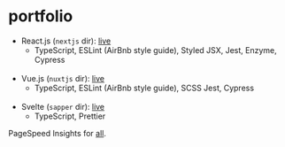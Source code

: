 # portfolio

- React.js (`nextjs` dir): [live](https://seanwatters.io)
  * TypeScript, ESLint (AirBnb style guide), Styled JSX, Jest, Enzyme, Cypress
  <br>
- Vue.js (`nuxtjs` dir): [live](https://vue.seanwatters.io)
  * TypeScript, ESLint (AirBnb style guide), SCSS Jest, Cypress
  <br>
- Svelte (`sapper` dir): [live](https://svelte.seanwatters.io)
  * TypeScript, Prettier

PageSpeed Insights for [all](https://twitter.com/sean_watters/status/1307798389824737285?s=20).
